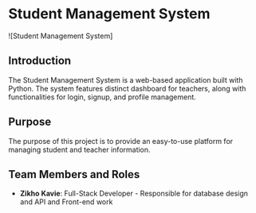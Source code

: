 # Student Management System

![Student Management System]

## Introduction

The Student Management System is a web-based application built with Python. The system features distinct dashboard for teachers, along with functionalities for login, signup, and profile management.

## Purpose

The purpose of this project is to provide an easy-to-use platform for managing student and teacher information.

## Team Members and Roles

- **Zikho Kavie**: Full-Stack Developer - Responsible for database design and API and Front-end work

